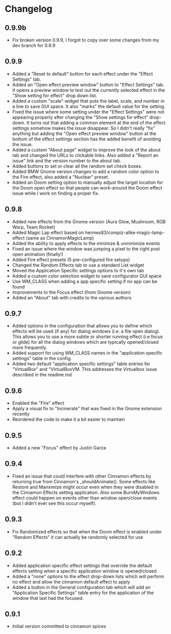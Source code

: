 # Changelog

## 0.9.9b

* Fix broken version 0.9.9, I forgot to copy over some changes from my dev branch for 0.9.9

## 0.9.9

* Added a "Reset to default" button for each effect under the "Effect Settings" tab. 
* Added an "Open effect preview window" button to "Effect Settings" tab. It opens a preview window to test out the currently selected effect in the "Show setting for effect" drop down list.
* Added a custom "scale" widget that puts the label, scale, and number in a line to save GUI space. It also "marks" the default value for the setting.
* Fixed the issue where some setting under the "Effect Settings" were not appearing properly after changing the "Show settings for effect" drop-down. It turns out that adding a common element at the end of the effect settings somehow makes the issue disappear. So I didn't really "fix" anything but adding the "Open effect preview window" button at the bottom of the effect settings section has the added benefit of avoiding the issue.
* Added a custom "About page" widget to improve the look of the about tab and changed the URLs to clickable links. Also added a "Report an issue" link and the version number to the about tab.
* Added buttons to set or clear all the random set check boxes.
* Added BMW Gnome version changes to add a random color option to the Fire effect, also added a "Nuclear" preset.
* Added an Doom setting option to manually adjust the target location for the Doom open effect so that people can work-around the Doom effect issue while I work on finding a proper fix.

## 0.9.8

* Added new effects from the Gnome version (Aura Glow, Mushroom, RGB Warp, Team Rocket)
* Added Magic Lap effect based on hermes83/compiz-alike-magic-lamp-effect (same as CinnamonMagicLamp)
* Added the ability to apply effects to the minimize & unminimize events
* Fixed an issue where the window was jumping a pixel to the right post open animation (finally!)
* Added Fire effect presets (5 pre-configured fire setups)
* Changed the Random Effects tab to use a standard List widget
* Moved the Application Specific settings options to it's own tab
* Added a custom color selection widget to save configurator GUI space
* Use WM_CLASS when adding a app specific setting if no app can be found
* Improvements to the Focus effect (from Gnome version)
* Added an "About" tab with credits to the various authors

## 0.9.7

- Added options in the configuration that allows you to define which effects will be used (if any) for dialog windows (i.e. a file open dialog). This allows you to use a more subtle or shorter running effect (i.e focus or glide) for all the dialog windows which are typically opened/closed more frequently.
- Added support for using WM_CLASS names in the "application specific settings" table in the config.
- Added two default "application specific settings" table entries for "VirtualBox" and "VirtualBoxVM. This addresses the Virtualbox issue described in the readme.md

## 0.9.6

* Enabled the "Fire" effect
* Apply a visual fix to "Incinerate" that was fixed in the Gnome extension recently
* Reordered the code to make it a bit easier to maintain

## 0.9.5

* Added a new "Focus" effect by Justin Garza

## 0.9.4

* Fixed an issue that could interfere with other Cinnamon effects by returning true from Cinnamon's _shouldAnimate(). Some effects like Restore and Manximize might occur even when they were disabled in the Cinnamon Effects setting application. Also some BurnMyWindows effect could happen on events other than window open/close events (but I didn't ever see this occur myself).

## 0.9.3

* Fix Randomized effects so that when the Doom effect is enabled under "Random Effects" it can actually be randomly selected for use

## 0.9.2

* Added application specific effect settings that override the default effects setting when a specific application window is opened/closed
* Added a "none" options to the effect drop-down lists which will perform no effect and allow the cinnamon default effect to apply
* Added a button in the General configuration tab which will add an "Application Specific Settings" table entry for the application of the window that last had the focused.

## 0.9.1

* Initial version committed to cinnamon spices
